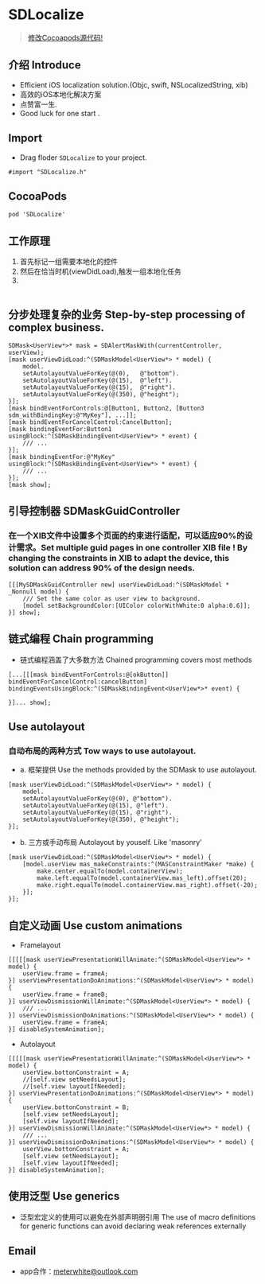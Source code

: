 # SDLocalize
> [修改Cocoapods源代码!](https://github.com/Meterwhite/ObjcHook4pod)
## 介绍 Introduce
* Efficient iOS localization solution.(Objc, swift, NSLocalizedString, xib)
* 高效的iOS本地化解决方案
* 点赞富一生.
* Good luck for one start .

## Import
- Drag floder `SDLocalize` to your project.
```objc
#import "SDLocalize.h"
```
## CocoaPods
```
pod 'SDLocalize'
```

## 工作原理
1. 首先标记一组需要本地化的控件
2. 然后在恰当时机(viewDidLoad),触发一组本地化任务
3. 
```objc

```
## 分步处理复杂的业务 Step-by-step processing of complex business.
```objc
SDMask<UserView*>* mask = SDAlertMaskWith(currentController, userView);
[mask userViewDidLoad:^(SDMaskModel<UserView*> * model) {
    model.
    setAutolayoutValueForKey(@(0),   @"bottom").
    setAutolayoutValueForKey(@(15),  @"left").
    setAutolayoutValueForKey(@(15),  @"right").
    setAutolayoutValueForKey(@(350), @"height");
}];
[mask bindEventForControls:@[Button1, Button2, [Button3 sdm_withBindingKey:@"MyKey"], ...]];
[mask bindEventForCancelControl:CancelButton];
[mask bindingEventFor:Button1 usingBlock:^(SDMaskBindingEvent<UserView*> * event) {
    /// ...
}];
[mask bindingEventFor:@"MyKey" usingBlock:^(SDMaskBindingEvent<UserView*> * event) {
    /// ...
}];
[mask show];
```
## 引导控制器 SDMaskGuidController
### 在一个XIB文件中设置多个页面的约束进行适配，可以适应90%的设计需求。Set multiple guid pages in one controller XIB file ! By changing the constraints in XIB to adapt the device, this solution can address 90% of the design needs.
```objc
[[[MySDMaskGuidController new] userViewDidLoad:^(SDMaskModel * _Nonnull model) {
    /// Set the same color as user view to background.
    [model setBackgroundColor:[UIColor colorWithWhite:0 alpha:0.6]];
}] show];
```
## 链式编程 Chain programming
-  链式编程涵盖了大多数方法 Chained programming covers most methods
```objc
[...[[[mask bindEventForControls:@[okButton]] bindEventForCancelControl:cancelButton] bindingEventsUsingBlock:^(SDMaskBindingEvent<UserView*>* event) {
    
}]... show];
```
## Use autolayout
### 自动布局的两种方式 Tow ways to use autolayout.
- a. 框架提供 Use the methods provided by the SDMask to use autolayout. 
```objc
[mask userViewDidLoad:^(SDMaskModel<UserView*> * model) {
    model.
    setAutolayoutValueForKey(@(0), @"bottom").
    setAutolayoutValueForKey(@(15), @"left").
    setAutolayoutValueForKey(@(15), @"right").
    setAutolayoutValueForKey(@(350), @"height");
}];
```
- b. 三方或手动布局 Autolayout by youself. Like 'masonry'
```objc
[mask userViewDidLoad:^(SDMaskModel<UserView*> * model) {
    [model.userView mas_makeConstraints:^(MASConstraintMaker *make) {
        make.center.equalTo(model.containerView);
        make.left.equalTo(model.containerView.mas_left).offset(20);
        make.right.equalTo(model.containerView.mas_right).offset(-20);
    }];
}];
```
## 自定义动画 Use custom animations
- Framelayout
```objc
[[[[[mask userViewPresentationWillAnimate:^(SDMaskModel<UserView*> * model) {
    userView.frame = frameA;
}] userViewPresentationDoAnimations:^(SDMaskModel<UserView*> * model) {
    userView.frame = frameB;
}] userViewDismissionWillAnimate:^(SDMaskModel<UserView*> * model) {
    /// ...
}] userViewDismissionDoAnimations:^(SDMaskModel<UserView*> * model) {
    userView.frame = frameA;
}] disableSystemAnimation];
```
- Autolayout
```objc
[[[[[mask userViewPresentationWillAnimate:^(SDMaskModel<UserView*> * model) {
    userView.bottonConstraint = A;
    //[self.view setNeedsLayout];
    //[self.view layoutIfNeeded];
}] userViewPresentationDoAnimations:^(SDMaskModel<UserView*> * model) {
    userView.bottonConstraint = B;
    [self.view setNeedsLayout];
    [self.view layoutIfNeeded];
}] userViewDismissionWillAnimate:^(SDMaskModel<UserView*> * model) {
    /// ...
}] userViewDismissionDoAnimations:^(SDMaskModel<UserView*> * model) {
    userView.bottonConstraint = A;
    [self.view setNeedsLayout];
    [self.view layoutIfNeeded];
}] disableSystemAnimation];
```
## 使用泛型 Use generics
* 泛型宏定义的使用可以避免在外部声明弱引用 The use of macro definitions for generic functions can avoid declaring weak references externally  

## Email
- app合作：meterwhite@outlook.com
